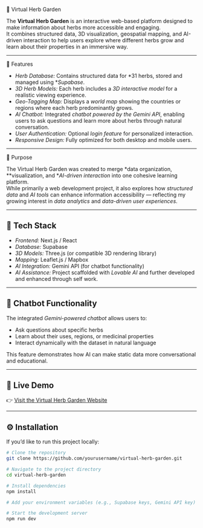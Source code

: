  🌿 Virtual Herb Garden

The **Virtual Herb Garden** is an interactive web-based platform designed to make information about herbs more accessible and engaging.  
It combines structured data, 3D visualization, geospatial mapping, and AI-driven interaction to help users explore where different herbs grow and learn about their properties in an immersive way.

---

🚀 Features

- *Herb Database:* Contains structured data for *31 herbs, stored and managed using **Supabase*.  
- *3D Herb Models:* Each herb includes a *3D interactive model* for a realistic viewing experience.  
- *Geo-Tagging Map:* Displays a *world map* showing the countries or regions where each herb predominantly grows.  
- *AI Chatbot:* Integrated *chatbot powered by the Gemini API*, enabling users to ask questions and learn more about herbs through natural conversation.  
- *User Authentication:* Optional *login feature* for personalized interaction.  
- *Responsive Design:* Fully optimized for both desktop and mobile users.

---

 🧠 Purpose

The Virtual Herb Garden was created to merge *data organization, **visualization, and **AI-driven interaction* into one cohesive learning platform.  
While primarily a web development project, it also explores how *structured data* and *AI tools* can enhance information accessibility — reflecting my growing interest in *data analytics* and *data-driven user experiences*.

---

## 🧰 Tech Stack

- *Frontend:* Next.js / React  
- *Database:* Supabase  
- *3D Models:* Three.js (or compatible 3D rendering library)  
- *Mapping:* Leaflet.js / Mapbox  
- *AI Integration:* Gemini API (for chatbot functionality)   
- *AI Assistance:* Project scaffolded with *Lovable AI* and further developed and enhanced through self work.

---

## 💬 Chatbot Functionality

The integrated *Gemini-powered chatbot* allows users to:  
- Ask questions about specific herbs  
- Learn about their uses, regions, or medicinal properties  
- Interact dynamically with the dataset in natural language  

This feature demonstrates how AI can make static data more conversational and educational.

---


## 🔗 Live Demo

👉 [Visit the Virtual Herb Garden Website]( http://localhost:8080/)

---

## ⚙ Installation

If you’d like to run this project locally:

```bash
# Clone the repository
git clone https://github.com/yourusername/virtual-herb-garden.git

# Navigate to the project directory
cd virtual-herb-garden

# Install dependencies
npm install

# Add your environment variables (e.g., Supabase keys, Gemini API key)

# Start the development server
npm run dev
